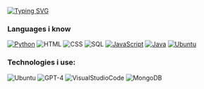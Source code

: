 [![Typing SVG](https://readme-typing-svg.demolab.com?font=Jetbrains+Mono&duration=4500&pause=1000&color=EA6C06&center=true&vCenter=true&random=false&width=435&lines=Hi!+I'm+Vian%2C+a+self-taught+developer)](https://git.io/typing-svg)

### Languages i know

[![Python](https://img.shields.io/badge/-Python-141414?style=flat&logo=python)](https://docs.microsoft.com/en-us/dotnet/csharp/)
![HTML](https://img.shields.io/badge/-HTML-141414?style=flat&logo=html5)
![CSS](https://img.shields.io/badge/-CSS-141414?style=flat&logo=css3)
![SQL](https://img.shields.io/badge/-SQL-141414?style=flat&logo=postgresql)
[![JavaScript](https://img.shields.io/badge/-JavaScript-141414?style=flat&logo=javascript)](https://www.javascript.com/)
[![Java](https://img.shields.io/badge/-Java-141414?style=flat&logo=openjdk)](https://adoptium.net/)
[![Ubuntu](https://img.shields.io/badge/-Ubuntu-141414?style=flat&logo=ubuntu)](https://ubuntu.com/)

### Technologies i use:
![Ubuntu](https://img.shields.io/badge/-Ubuntu-141414?style=flat&logo=ubuntu)
![GPT-4](https://img.shields.io/badge/-GPT-4-141414?style=flat&logo=openai)
![VisualStudioCode](https://img.shields.io/badge/-Visual-Studio-Code-141414?style=flat&logo=visualstudiocode)
![MongoDB](https://img.shields.io/badge/-Ubuntu-141414?style=flat&logo=mongodb)
